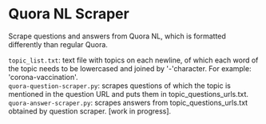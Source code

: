 # Quora NL Scraper
Scrape questions and answers from Quora NL, which is formatted differently than regular Quora.


`topic_list.txt`: text file with topics on each newline, of which each word of the topic needs to be lowercased and joined by '-'character. For example: 'corona-vaccination'. <br />
`quora-question-scraper.py`: scrapes questions of which the topic is mentioned in the question URL and puts them in topic_questions_urls.txt. <br />
`quora-answer-scraper.py`: scrapes answers from topic_questions_urls.txt obtained by question scraper. [work in progress]. <br />
